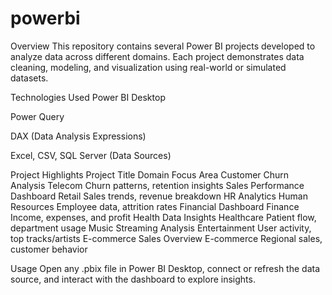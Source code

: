 # powerbi
Overview
This repository contains several Power BI projects developed to analyze data across different domains. Each project demonstrates data cleaning, modeling, and visualization using real-world or simulated datasets.

Technologies Used
Power BI Desktop

Power Query

DAX (Data Analysis Expressions)

Excel, CSV, SQL Server (Data Sources)

Project Highlights
Project Title	Domain	Focus Area
Customer Churn Analysis	Telecom	Churn patterns, retention insights
Sales Performance Dashboard	Retail	Sales trends, revenue breakdown
HR Analytics	Human Resources	Employee data, attrition rates
Financial Dashboard	Finance	Income, expenses, and profit
Health Data Insights	Healthcare	Patient flow, department usage
Music Streaming Analysis	Entertainment	User activity, top tracks/artists
E-commerce Sales Overview	E-commerce	Regional sales, customer behavior

Usage
Open any .pbix file in Power BI Desktop, connect or refresh the data source, and interact with the dashboard to explore insights.
